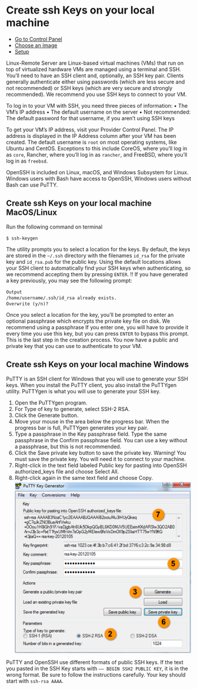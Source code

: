# Create ssh Keys on your local machine
* [Go to Control Panel](#Go-to-Control-Panel)
* [Choose an image](#Choose-an-image)
* [Setup](#Setup)


Linux-Remote Server are Linux-based virtual machines (VMs) that run on top of virtualized hardware
VMs are managed using a terminal and SSH. You’ll need to have an SSH client and, optionally, an SSH key pair. Clients generally authenticate either using passwords (which are less secure and not recommended) or SSH keys (which are very secure and strongly recommended).
We recommend you use SSH keys to connect to your VM.


To log in to your VM with SSH, you need three pieces of information:
•	The VM’s IP address
•	The default username on the server
•	Not recommended: The default password for that username, if you aren’t using SSH keys

To get your VM’s IP address, visit your Provider Control Panel. The IP address is displayed in the IP Address column after your VM has been created.
The default username is `root` on most operating systems, like Ubuntu and CentOS. Exceptions to this include CoreOS, where you’ll log in as `core`, Rancher, where you’ll log in as `rancher`, and FreeBSD, where you’ll log in as `freebsd`.

OpenSSH is included on Linux, macOS, and Windows Subsystem for Linux.
Windows users with Bash have access to OpenSSH, Windows users without Bash can use PuTTY.


## Create ssh Keys on your local machine MacOS/Linux
Run the following command on terminal
```
$ ssh-keygen
```
The utility prompts you to select a location for the keys. 
By default, the keys are stored in the `~/.ssh` directory with the filenames `id_rsa` for the private key and `id_rsa.pub` for the public key. 
Using the default locations allows your SSH client to automatically find your SSH keys when authenticating, so we recommend accepting them by pressing `ENTER`.
!! If you have generated a key previously, you may see the following prompt:
```
Output
/home/username/.ssh/id_rsa already exists.
Overwrite (y/n)?
```
Once you select a location for the key, you’ll be prompted to enter an optional passphrase which encrypts the private key file on disk. We recommend using a passphrase
If you enter one, you will have to provide it every time you use this key, but you can press `ENTER` to bypass this prompt.
This is the last step in the creation process.
You now have a public and private key that you can use to authenticate to your VM.

## Create ssh Keys on your local machine Windows

PuTTY is an SSH client for Windows that you will use to generate your SSH keys.
When you install the PuTTY client, you also install the PuTTYgen utility. PuTTYgen is what you will use to generate your SSH key.
1. Open the PuTTYgen program.
2. For Type of key to generate, select SSH-2 RSA.
3. Click the Generate button.
4. Move your mouse in the area below the progress bar. When the progress bar is full, PuTTYgen generates your key pair.
5. Type a passphrase in the Key passphrase field. Type the same passphrase in the Confirm passphrase field. You can use a key without a passphrase, but this is not recommended.
6. Click the Save private key button to save the private key. Warning! You must save the private key. You will need it to connect to your machine.
7. Right-click in the text field labeled Public key for pasting into OpenSSH authorized_keys file and choose Select All.
8. Right-click again in the same text field and choose Copy.
![Image1](./images/image1.png)

PuTTY and OpenSSH use different formats of public SSH keys. If the text you pasted in the SSH Key starts with `—— BEGIN SSH2 PUBLIC KEY`, it is in the wrong format. Be sure to follow the instructions carefully. Your key should start with `ssh-rsa AAAA`.
